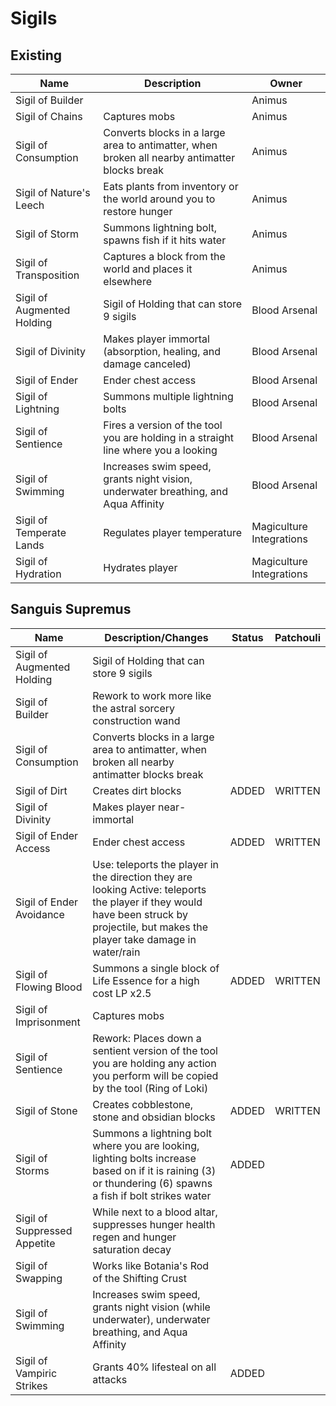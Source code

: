 # Sigils

## Existing

| Name                       | Description                                                                                   | Owner                    |
|----------------------------|-----------------------------------------------------------------------------------------------|--------------------------|
| Sigil of Builder           |                                                                                               | Animus                   |
| Sigil of Chains            | Captures mobs                                                                                 | Animus                   |
| Sigil of Consumption       | Converts blocks in a large area to antimatter, when broken all nearby antimatter blocks break | Animus                   |
| Sigil of Nature's Leech    | Eats plants from inventory or the world around you to restore hunger                          | Animus                   |
| Sigil of Storm             | Summons lightning bolt, spawns fish if it hits water                                          | Animus                   |
| Sigil of Transposition     | Captures a block from the world and places it elsewhere                                       | Animus                   |
| Sigil of Augmented Holding | Sigil of Holding that can store 9 sigils                                                      | Blood Arsenal            |
| Sigil of Divinity          | Makes player immortal (absorption, healing, and damage canceled)                              | Blood Arsenal            |
| Sigil of Ender             | Ender chest access                                                                            | Blood Arsenal            |
| Sigil of Lightning         | Summons multiple lightning bolts                                                              | Blood Arsenal            |
| Sigil of Sentience         | Fires a version of the tool you are holding in a straight line where you a looking            | Blood Arsenal            | 
| Sigil of Swimming          | Increases swim speed, grants night vision, underwater breathing, and Aqua Affinity            | Blood Arsenal            |
| Sigil of Temperate Lands   | Regulates player temperature                                                                  | Magiculture Integrations |
| Sigil of Hydration         | Hydrates player                                                                               | Magiculture Integrations |

## Sanguis Supremus

| Name                         | Description/Changes                                                                                                                                                                   | Status | Patchouli |
|------------------------------|---------------------------------------------------------------------------------------------------------------------------------------------------------------------------------------|:------:|:---------:|
| Sigil of Augmented Holding   | Sigil of Holding that can store 9 sigils                                                                                                                                              |        |           |
| Sigil of Builder             | Rework to work more like the astral sorcery construction wand                                                                                                                         |        |           |
| Sigil of Consumption         | Converts blocks in a large area to antimatter, when broken all nearby antimatter blocks break                                                                                         |        |           |
| Sigil of Dirt                | Creates dirt blocks                                                                                                                                                                   | ADDED  |  WRITTEN  |
| Sigil of Divinity            | Makes player near-immortal                                                                                                                                                            |        |           |
| Sigil of Ender Access        | Ender chest access                                                                                                                                                                    | ADDED  |  WRITTEN  |
| Sigil of Ender Avoidance     | Use: teleports the player in the direction they are looking Active: teleports the player if they would have been struck by projectile, but makes the player take damage in water/rain |        |           |
| Sigil of Flowing Blood       | Summons a single block of Life Essence for a high cost LP x2.5                                                                                                                        | ADDED  |  WRITTEN  |
| Sigil of Imprisonment        | Captures mobs                                                                                                                                                                         |        |           |
| Sigil of Sentience           | Rework: Places down a sentient version of the tool you are holding any action you perform will be copied by the tool (Ring of Loki)                                                   |        |           |
| Sigil of Stone               | Creates cobblestone, stone and obsidian blocks                                                                                                                                        | ADDED  |  WRITTEN  |
| Sigil of Storms              | Summons a lightning bolt where you are looking, lighting bolts increase based on if it is raining (3) or thundering (6) spawns a fish if bolt strikes water                           | ADDED  |           |
| Sigil of Suppressed Appetite | While next to a blood altar, suppresses hunger health regen and hunger saturation decay                                                                                               |        |           |
| Sigil of Swapping            | Works like Botania's Rod of the Shifting Crust                                                                                                                                        |        |           |
| Sigil of Swimming            | Increases swim speed, grants night vision (while underwater), underwater breathing, and Aqua Affinity                                                                                 |        |           |
| Sigil of Vampiric Strikes    | Grants 40% lifesteal on all attacks                                                                                                                                                   | ADDED  |           |

